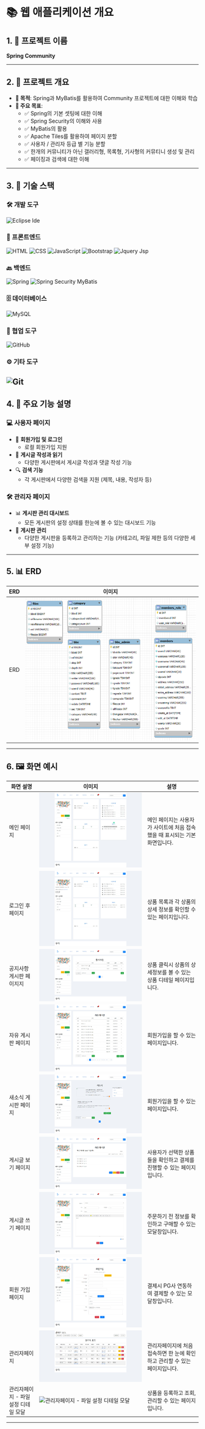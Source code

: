 # 📚 웹 애플리케이션 개요

## 1. 🚀 프로젝트 이름

**Spring Community**  

---

## 2. 📖 프로젝트 개요

- **📌 목적**: Spring과 MyBatis를 활용하여 Community 프로젝트에 대한 이해와 학습
- **🎯 주요 목표**:
  - ✅ Spring의 기본 셋팅에 대한 이해
  - ✅ Spring Security의 이해와 사용
  - ✅ MyBatis의 활용
  - ✅ Apache Tiles를 활용하여 페이지 분할
  - ✅ 사용자 / 관리자 등급 별 기능 분할
  - ✅ 한개의 커뮤니티가 아닌 갤러리형, 목록형, 기사형의 커뮤티니 생성 및 관리
  - ✅ 페이징과 검색에 대한 이해

---

## 3. 🔧 기술 스택

### 🛠️ 개발 도구

![Eclipse Ide](https://img.shields.io/badge/eclipseide-2C2255?logo=eclipseide&logoColor=white)

### 🎨 프론트엔드

![HTML](https://img.shields.io/badge/HTML-E34F26?logo=html5&logoColor=white) ![CSS](https://img.shields.io/badge/CSS-1572B6?logo=css3&logoColor=white) ![JavaScript](https://img.shields.io/badge/JavaScript-F7DF1E?logo=javascript&logoColor=black) ![Bootstrap](https://img.shields.io/badge/Bootstrap-7952B3?logo=bootstrap&logoColor=white) ![Jquery](https://img.shields.io/badge/jQuery-0769AD?style=flat-square&logo=jQuery&logoColor=white) Jsp

### 🔙 백엔드

![Spring](https://img.shields.io/badge/Spring-6DB33F?logo=spring&logoColor=white) ![Spring Security](https://img.shields.io/badge/Spring%20Security-6DB33F?logo=springsecurity&logoColor=white) MyBatis

### 🗄️ 데이터베이스

![MySQL](https://img.shields.io/badge/MySQL-4479A1?logo=mysql&logoColor=white)

### 🤝 협업 도구

![GitHub](https://img.shields.io/badge/GitHub-181717?logo=github&logoColor=white)

### ⚙️ 기타 도구

![Git](https://img.shields.io/badge/Git-F05032?logo=git&logoColor=white)
---

## 4. 📜 주요 기능 설명

### 💻 사용자 페이지

- 🔑 **회원가입 및 로그인**
  - 로컬 회원가입 지원
- 📜 **게시글 작성과 읽기**
  - 다양한 게시판에서 게시글 작성과 댓글 작성 기능
- 🔍 **검색 기능**
  - 각 게시판에서 다양한 검색을 지원 (제목, 내용, 작성자 등)

### 🛠 관리자 페이지

- 📊 **게시판 관리 대시보드**
  - 모든 게시판의 설정 상태를 한눈에 볼 수 있는 대시보드 기능
- 📝 **게시판 관리**
  - 다양한 게시판을 등록하고 관리하는 기능 (카테고리, 파일 제한 등의 다양한 세부 설정 기능)

---

## 5. 📊 ERD

| ERD | 이미지                            |
| --- | --------------------------------- |
| ERD | ![ERD](./readme_image/erd.png) |

---

## 6. 🖼️ 화면 예시

| 화면 설명                         | 이미지                                                                  | 설명                                                                        |
| --------------------------------- | ----------------------------------------------------------------------- | --------------------------------------------------------------------------- |
| 메인 페이지                       | ![메인 페이지](./readme_image/00main.JPG)                              | 메인 페이지는 사용자가 사이트에 처음 접속했을 때 표시되는 기본 화면입니다.  |
| 로그인 후 페이지                  | ![로그인 후 페이지](./readme_image/06login.JPG)                  | 상품 목록과 각 상품의 상세 정보를 확인할 수 있는 페이지입니다.              |
| 공지사항 게시판 페이지지                | ![공지사항 게시판 페이지](./readme_image/03list.JPG)                 | 상품 클릭시 상품의 상세정보를 볼 수 있는 상품 디테일 페이지입니다.          |
| 자유 게시판 페이지                  | ![자유 게시판 페이지](./readme_image/04list2.JPG)                      | 회원가입을 할 수 있는 페이지입니다.                                         |
| 새소식 게시판 페이지                  | ![새소식 게시판 페이지](./readme_image/05list3.JPG)                      | 회원가입을 할 수 있는 페이지입니다.                                         |
| 게시글 보기 페이지                   | ![게시글 보기 페이지](./readme_image/01view.JPG)                          | 사용자가 선택한 상품들을 확인하고 결제를 진행할 수 있는 페이지입니다.       |
| 게시글 쓰기 페이지                  | ![게시글 쓰기 페이지](./readme_image/02write.JPG)                          | 주문하기 전 정보를 확인하고 구매할 수 있는 모달창입니다.                    |
| 회원 가입 페이지                       | ![회원 가입](./readme_image/register.JPG)                            | 결제시 PG사 연동하여 결제할 수 있는 모달창입니다.                           |
| 관리자페이지           | ![관리자페이지 - 대시보드](./readme_image/07admin.JPG)        | 관리자페이지에 처음 접속하면 한 눈에 확인하고 관리할 수 있는 페이지입니다.  |
| 관리자페이지 - 파일 설정 디테일 모달     | ![관리자페이지 - 파일 설정 디테일 모달](./read.me.image/08adminDetail.JPG)    | 상품을 등록하고 조회, 관리할 수 있는 페이지입니다.                          |

---
